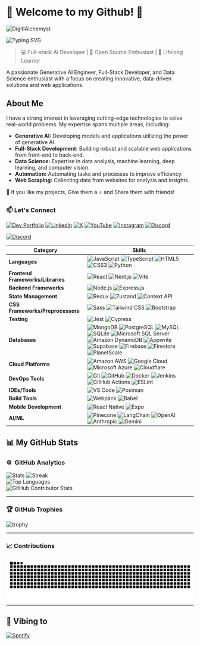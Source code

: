 # 🌟 Welcome to my Github! 🚀
<div align="center">
  <img align="left" src="https://komarev.com/ghpvc/?username=Gaurav-Wankhede&label=Profile%20views&color=0e75b6&style=flat" alt="DigitlAlchemyst" />
</div>
<br />

![Typing SVG](https://readme-typing-svg.herokuapp.com?color=%2336BCF7¢er=true&vCenter=true&width=600&lines=Welcome,+I+am+Gaurav+Wankhede;TECH+VERSE+YOUTUBER;I+am+a+self+taught+Full+Stack+AI+Solution+Architect)

> 💻 Full-stack AI Developer | 🚀 Open Source Enthusiast | 🌱 Lifelong Learner

A passionate Generative AI Engineer, Full-Stack Developer, and Data Science enthusiast with a focus on creating innovative, data-driven solutions and web applications.

## About Me

I have a strong interest in leveraging cutting-edge technologies to solve real-world problems. My expertise spans multiple areas, including:

*   **Generative AI:** Developing models and applications utilizing the power of generative AI.
*   **Full-Stack Development:** Building robust and scalable web applications from front-end to back-end.
*   **Data Science:** Expertise in data analysis, machine learning, deep learning, and computer vision.
*   **Automation:** Automating tasks and processes to improve efficiency.
*   **Web Scraping:** Collecting data from websites for analysis and insights.

💙 If you like my projects, Give them a ⭐ and Share them with friends!

### 📫 Let's Connect

[![Dev Portfolio](https://img.shields.io/badge/Dev_Website-4285F4?style=for-the-badge&logo=About.me&logoColor=white)](https://gaurav-wankhede.vercel.app/)
[![LinkedIn](https://img.shields.io/badge/LinkedIn-0077B5?style=for-the-badge&logo=linkedin&logoColor=white)](https://www.linkedin.com/in/wankhede-gaurav/)
[![X](https://img.shields.io/badge/X-000000?style=for-the-badge&logo=x&logoColor=white)](https://x.com/GTechverse16703)
[![YouTube](https://img.shields.io/badge/YouTube-FF0000?style=for-the-badge&logo=youtube&logoColor=white)](https://www.youtube.com/@GauravWankhede-TECHVERSE)
[![Instagram](https://img.shields.io/badge/Instagram-E4405F?style=for-the-badge&logo=instagram&logoColor=white)](https://www.instagram.com/_gaurav_wankhede_/)
[![Discord](https://img.shields.io/badge/Discord-7289DA?style=for-the-badge&logo=discord&logoColor=white)](https://discord.com/users/heroic8265)


[![Discord](https://img.shields.io/discord/1110703957640220777?color=purple&label=discord&logo=discord&style=plastic)](https://discord.gg/fD94w8f)

<table>
  <thead>
    <tr>
      <th>Category</th>
      <th>Skills</th>
    </tr>
  </thead>
  <tbody>
    <tr>
      <td><strong>Languages</strong></td>
      <td>
        <img src="https://img.shields.io/badge/-JavaScript-F7DF1E?style=flat-square&logo=javascript&logoColor=black" alt="JavaScript">
        <img src="https://img.shields.io/badge/-TypeScript-3178C6?style=flat-square&logo=typescript&logoColor=white" alt="TypeScript">
        <img src="https://img.shields.io/badge/-HTML5-E34F26?style=flat-square&logo=html5&logoColor=white" alt="HTML5">
        <img src="https://img.shields.io/badge/-CSS3-1572B6?style=flat-square&logo=css3&logoColor=white" alt="CSS3">
        <img src="https://img.shields.io/badge/-Python-3776AB?style=flat-square&logo=python&logoColor=white" alt="Python">
      </td>
    </tr>
    <tr>
      <td><strong>Frontend Frameworks/Libraries</strong></td>
      <td>
        <img src="https://img.shields.io/badge/-React-61DAFB?style=flat-square&logo=react&logoColor=black" alt="React">
        <img src="https://img.shields.io/badge/-Next.js-000000?style=flat-square&logo=next.js&logoColor=white" alt="Next.js">
        <img src="https://img.shields.io/badge/-Vite-646CFF?style=flat-square&logo=vite&logoColor=white" alt="Vite">
      </td>
    </tr>
    <tr>
      <td><strong>Backend Frameworks</strong></td>
      <td>
        <img src="https://img.shields.io/badge/-Node.js-339933?style=flat-square&logo=node.js&logoColor=white" alt="Node.js">
        <img src="https://img.shields.io/badge/-Express.js-000000?style=flat-square&logo=express&logoColor=white" alt="Express.js">
      </td>
    </tr>
    <tr>
      <td><strong>State Management</strong></td>
      <td>
        <img src="https://img.shields.io/badge/-Redux-764ABC?style=flat-square&logo=redux&logoColor=white" alt="Redux">
        <img src="https://img.shields.io/badge/-Zustand-000000?style=flat-square&logo=zustand&logoColor=white" alt="Zustand">
        <img src="https://img.shields.io/badge/-Context%20API-61DAFB?style=flat-square&logo=react&logoColor=black" alt="Context API">
      </td>
    </tr>
    <tr>
      <td><strong>CSS Frameworks/Preprocessors</strong></td>
      <td>
        <img src="https://img.shields.io/badge/-Sass-CC6699?style=flat-square&logo=sass&logoColor=white" alt="Sass">
        <img src="https://img.shields.io/badge/-Tailwind%20CSS-38B2AC?style=flat-square&logo=tailwind-css&logoColor=white" alt="Tailwind CSS">
        <img src="https://img.shields.io/badge/-Bootstrap-7952B3?style=flat-square&logo=bootstrap&logoColor=white" alt="Bootstrap">
      </td>
    </tr>
    <tr>
      <td><strong>Testing</strong></td>
      <td>
        <img src="https://img.shields.io/badge/-Jest-C21325?style=flat-square&logo=jest&logoColor=white" alt="Jest">
        <img src="https://img.shields.io/badge/-Cypress-17202C?style=flat-square&logo=cypress&logoColor=white" alt="Cypress">
      </td>
    </tr>
    <tr>
      <td><strong>Databases</strong></td>
      <td>
        <img src="https://img.shields.io/badge/-MongoDB-47A248?style=flat-square&logo=mongodb&logoColor=white" alt="MongoDB">
        <img src="https://img.shields.io/badge/-PostgreSQL-336791?style=flat-square&logo=postgresql&logoColor=white" alt="PostgreSQL">
        <img src="https://img.shields.io/badge/-MySQL-4479A1?style=flat-square&logo=mysql&logoColor=white" alt="MySQL">
        <img src="https://img.shields.io/badge/-SQLite-003B57?style=flat-square&logo=sqlite&logoColor=white" alt="SQLite">
        <img src="https://img.shields.io/badge/-Microsoft%20SQL%20Server-CC2927?style=flat-square&logo=microsoft-sql-server&logoColor=white" alt="Microsoft SQL Server">
        <img src="https://img.shields.io/badge/-Amazon%20DynamoDB-4053D6?style=flat-square&logo=amazon-dynamodb&logoColor=white" alt="Amazon DynamoDB">
        <img src="https://img.shields.io/badge/-Appwrite-FD366E?style=flat-square&logo=appwrite&logoColor=white" alt="Appwrite">
        <img src="https://img.shields.io/badge/-Supabase-3ECF8E?style=flat-square&logo=supabase&logoColor=white" alt="Supabase">
        <img src="https://img.shields.io/badge/-Firebase-FFCA28?style=flat-square&logo=firebase&logoColor=black" alt="Firebase">
        <img src="https://img.shields.io/badge/-Firestore-FFCA28?style=flat-square&logo=firebase&logoColor=black" alt="Firestore">
        <img src="https://img.shields.io/badge/-PlanetScale-000000?style=flat-square&logo=planetscale&logoColor=white" alt="PlanetScale">
      </td>
    </tr>
    <tr>
      <td><strong>Cloud Platforms</strong></td>
      <td>
        <img src="https://img.shields.io/badge/-Amazon%20AWS-232F3E?style=flat-square&logo=amazon-aws&logoColor=white" alt="Amazon AWS">
        <img src="https://img.shields.io/badge/-Google%20Cloud-4285F4?style=flat-square&logo=google-cloud&logoColor=white" alt="Google Cloud">
        <img src="https://img.shields.io/badge/-Microsoft%20Azure-0089D6?style=flat-square&logo=microsoft-azure&logoColor=white" alt="Microsoft Azure">
        <img src="https://img.shields.io/badge/-Cloudflare-F38020?style=flat-square&logo=cloudflare&logoColor=white" alt="Cloudflare">
      </td>
    </tr>
    <tr>
      <td><strong>DevOps Tools</strong></td>
      <td>
        <img src="https://img.shields.io/badge/-Git-F05032?style=flat-square&logo=git&logoColor=white" alt="Git">
        <img src="https://img.shields.io/badge/-GitHub-181717?style=flat-square&logo=github&logoColor=white" alt="GitHub">
        <img src="https://img.shields.io/badge/-Docker-2496ED?style=flat-square&logo=docker&logoColor=white" alt="Docker">
        <img src="https://img.shields.io/badge/-Jenkins-D24939?style=flat-square&logo=jenkins&logoColor=white" alt="Jenkins">
        <img src="https://img.shields.io/badge/-GitHub%20Actions-2088FF?style=flat-square&logo=github-actions&logoColor=white" alt="GitHub Actions">
        <img src="https://img.shields.io/badge/-ESLint-4B32C3?style=flat-square&logo=eslint&logoColor=white" alt="ESLint">
      </td>
    </tr>
    <tr>
      <td><strong>IDEs/Tools</strong></td>
      <td>
        <img src="https://img.shields.io/badge/-VS%20Code-007ACC?style=flat-square&logo=visual-studio-code&logoColor=white" alt="VS Code">
        <img src="https://img.shields.io/badge/-Postman-FF6C37?style=flat-square&logo=postman&logoColor=white" alt="Postman">
      </td>
    </tr>
    <tr>
      <td><strong>Build Tools</strong></td>
      <td>
        <img src="https://img.shields.io/badge/-Webpack-8DD6F9?style=flat-square&logo=webpack&logoColor=black" alt="Webpack">
        <img src="https://img.shields.io/badge/-Babel-F9DC3E?style=flat-square&logo=babel&logoColor=black" alt="Babel">
      </td>
    </tr>
    <tr>
      <td><strong>Mobile Development</strong></td>
      <td>
        <img src="https://img.shields.io/badge/-React%20Native-61DAFB?style=flat-square&logo=react&logoColor=black" alt="React Native">
        <img src="https://img.shields.io/badge/-Expo-000020?style=flat-square&logo=expo&logoColor=white" alt="Expo">
      </td>
    </tr>
    <tr>
      <td><strong>AI/ML</strong></td>
      <td>
        <img src="https://img.shields.io/badge/-Pinecone-000000?style=flat-square&logo=pinecone&logoColor=white" alt="Pinecone">
        <img src="https://img.shields.io/badge/-LangChain-000000?style=flat-square&logo=chainlink&logoColor=white" alt="LangChain">
        <img src="https://img.shields.io/badge/-OpenAI-412991?style=flat-square&logo=openai&logoColor=white" alt="OpenAI">
        <img src="https://img.shields.io/badge/-Anthropic-000000?style=flat-square&logo=a&logoColor=white" alt="Anthropic">
        <img src="https://img.shields.io/badge/-Gemini-4285F4?style=flat-square&logo=google&logoColor=white" alt="Gemini">
      </td>
    </tr>
  </tbody>
</table>

## 📊 My GitHub Stats

### ⚙️ &nbsp;GitHub Analytics

<div style="display: flex; flex-direction: column;">
<div>

</div>
<div>
    <img alt="Stats" src="https://github-readme-stats.vercel.app/api?username=Gaurav-Wankhede&theme=tokyonight&show_icons=true&hide_border=true&count_private=true" />
    <img alt="Streak" src="https://github-readme-streak-stats.herokuapp.com/?user=Gaurav-Wankhede&theme=tokyonight&hide_border=true" />

</div>
    <img alt="Top Languages" src="https://github-readme-stats.vercel.app/api/top-langs/?username=Gaurav-Wankhede&theme=tokyonight&show_icons=true&hide_border=true&layout=donut&count_private=true" />
<img src="https://github-contributor-stats.vercel.app/api?username=Gaurav-Wankhede&limit=5&theme=tokyonight&combine_all_yearly_contributions=true" alt="GitHub Contributor Stats" />
</div>

---

### 🏆 GitHub Trophies

![trophy](https://github-profile-trophy.vercel.app/?username=Gaurav-Wankhede&theme=monokai&row=1&column=8)

---

### 📈 Contributions

![Snake animation](https://github.com/Digitl-Alchemyst/Digitl-Alchemyst/blob/output/github-contribution-grid-snake-dark.svg)

---

## 🎵 Vibing to

[![Spotify](https://novatorem.vercel.app/api/spotify)](https://open.spotify.com/playlist/06OuLrsfhiRvNpLoenfRtE)
